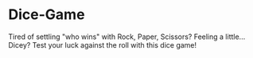 # Dice-Game
Tired of settling "who wins" with Rock, Paper, Scissors? Feeling a little... Dicey? Test your luck against the roll with this dice game!
